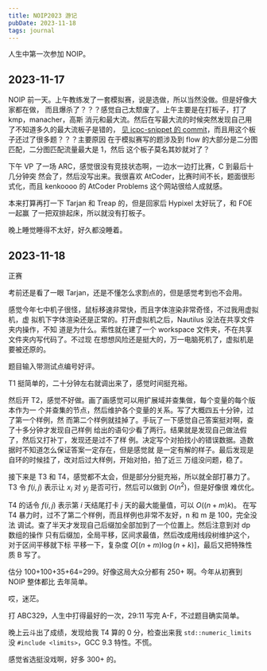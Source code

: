 ```yaml
---
title: NOIP2023 游记
pubDate: 2023-11-18
tags: journal
---
```


人生中第一次参加 NOIP。

## 2023-11-17

NOIP 前一天。上午教练发了一套模拟赛，说是选做，所以当然没做。但是好像大家都在做，
而且爆杀了？？？感觉自己太颓废了。上午主要是在打板子，打了 kmp，manacher，高斯
消元和最大流。然后在写最大流的时候突然发现自己用了不知道多久的最大流板子是错的，
[见 icpc-snippet 的 commit][3c3409d]，而且用这个板子还过了很多题？？？主要原因
在于模拟赛写的题涉及到 flow 的大部分是二分图匹配，二分图匹配流量最大是 1，然后
这个板子莫名其妙就对了？

[3c3409d]: https://github.com/EarthMessenger/icpc-snippet/commit/3c3409d41b274540ebc12a298b4058ea387ae9d4

下午 VP 了一场 ARC，感觉很没有竞技状态啊，一边水一边打比赛，C 到最后十几分钟突
然会了，然后没写出来。我很喜欢 AtCoder，比赛时间不长，题面很形式化，而且
kenkoooo 的 AtCoder Problems 这个网站很给人成就感。

本来打算再打一下 Tarjan 和 Treap 的，但是回家后 Hypixel 太好玩了，和 FOE 一起赢
了一把双排起床，所以就没有打板子。

晚上睡觉睡得不太好，好久都没睡着。

## 2023-11-18

正赛

考前还是看了一眼 Tarjan，还是不懂怎么求割点的，但是感觉考到也不会用。

感觉今年七中机子很怪，鼠标移速非常快，而且字体渲染非常奇怪，不过我用虚拟机，虚
拟机下字体渲染还是正常的。打开虚拟机之后，Nautilus 没法在共享文件夹内操作，不知
道是为什么。索性就在建了一个 workspace 文件夹，不在共享文件夹内写代码了。不过现
在想想风险还是挺大的，万一电脑死机了，虚拟机是要被还原的。

题目输入带测试点编号好评。

T1 挺简单的，二十分钟左右就调出来了，感觉时间挺充裕。

然后开 T2，感觉不好做。画了画感觉可以用扩展域并查集做，每个变量的每个版本作为一
个并查集的节点，然后维护各个变量的关系。写了大概四五十分钟，过了第一个样例，然
而第二个样例就挂掉了。手玩了一下感觉自己答案挺对啊，查了十多分钟才发现自己样例
给出的语句少看了两行。结果就是发现自己做法假了，然后又打补丁，发现还是过不了样
例。决定写个对拍找小的错误数据。造数据时不知道怎么保证答案一定存在，但是感觉就
是一定有解的样子。最后发现是自环的时候挂了，改对后过大样例，开始对拍，拍了近三
万组没问题，稳了。

接下来是 T3 和 T4，感觉都不太会，但是部分分挺充裕，所以就全部打暴力了。T3 令
$f(i, j)$ 表示让 $x_{i}$ 对 $y_{j}$ 是否可行，然后可以做到 $O(n^2)$，但是好像很
难优化。

T4 的话令 $f(i, j)$ 表示第 $i$ 天结尾打卡 $j$ 天的最大能量值，可以 $O((n+m)k)$。
在写 T4 暴力时，过不了第二个样例，而且样例也非常不友好，n 和 m 是 100，完全没法
调试。查了半天才发现自己后缀加全部加到了一个位置上。然后注意到对 dp 数组的操作
只有后缀加，全局平移，区间求最值，然后改成用线段树维护这个，对于区间平移就下标
平移一下，复杂度 $O[(n+m)\log(n+k)]$，最后又把特殊性质 B 写了。

估分 100+100+35+64=299。好像这局大众分都有 250+ 啊。今年从初赛到 NOIP 整体都比
去年简单。

哎，迷茫。

打 ABC329，人生中打得最好的一次，29:11 写完 A-F，不过题目确实简单。

晚上云斗出了成绩，发现给我 T4 算的 0 分，检查出来我 `std::numeric_limits` 没
`#include <limits>`，GCC 9.3 特性。不慌。

感觉省选挺没戏啊，好多 300+ 的。
